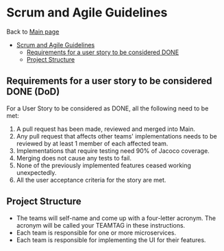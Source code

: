 # Scrum and Agile Guidelines

Back to [Main page](../README.md)

<!-- TOC -->
* [Scrum and Agile Guidelines](#scrum-and-agile-guidelines)
  * [Requirements for a user story to be considered DONE](#requirements-for-a-user-story-to-be-considered-done)
  * [Project Structure](#project-structure)
<!-- TOC -->

## Requirements for a user story to be considered DONE (DoD)
For a User Story to be considered as DONE, all the following need to be met:
<ol>
<li>A pull request has been made, reviewed and merged into Main.</li>
<li>Any pull request that affects other teams' implementations needs to be reviewed by at least 1 member of each affected team.</li>
<li>Implementations that require testing need 90% of Jacoco coverage.</li>
<li>Merging does not cause any tests to fail.</li>
<li>None of the previously implemented features ceased working unexpectedly.</li>
<li>All the user acceptance criteria for the story are met.</li>
</ol>

## Project Structure

- The teams will self-name and come up with a four-letter acronym. The acronym will be called your TEAMTAG in these instructions.
- Each team is responsible for one or more microservices.
- Each team is responsible for implementing the UI for their features.
